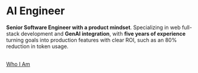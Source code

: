 # AI Engineer

**Senior Software Engineer with a product mindset**. Specializing in web full-stack development and **GenAI integration**, with **five years of experience** turning goals into production features with clear ROI, such as an 80% reduction in token usage.

<br />
<a href="/en/about" class="py-1 px-2">Who I Am</a>
